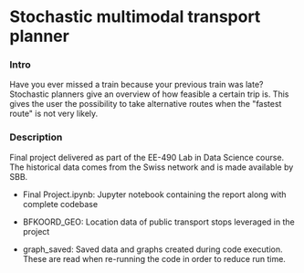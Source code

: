 # Stochastic multimodal transport planner
### Intro
Have you ever missed a train because your previous train was late? Stochastic planners give an overview of how feasible a certain trip is. This gives the user the possibility to take alternative routes when the "fastest route" is not very likely.
### Description
Final project delivered as part of the EE-490 Lab in Data Science course. The historical data comes from the Swiss network and is made available by SBB.

- Final Project.ipynb: Jupyter notebook containing the report along with complete codebase

- BFKOORD_GEO: Location data of public transport stops leveraged in the project

- graph_saved: Saved data and graphs created during code execution. These are read when re-running the code in order to reduce run time.
